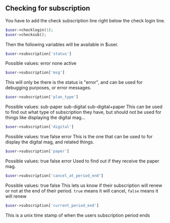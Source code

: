 ## Checking for subscription


You have to add the check subscription line right below the check login line.
```php
$user->checklogin(1);
$user->checksub();
```

Then the following variables will be available in $user.

```php
$user->subscription['status']
```
Possible values:
	error
	none
	active

```php
$user->subscription['msg']
```
This will only be there is the status is "error", and can be used for debugging purposes, or error messages.

```php
$user->subscription['plan_type']
```
Possible values:
	sub-paper
	sub-digital
	sub-digital+paper
This can be used to find out what type of subscription they have, but should not be used for things like displaying the digital mag...

```php
$user->subscription['digital']
```
Possible values:
	true
	false
	error
This is the one that can be used to for display the digital mag, and related things.

```php
$user->subscription['paper']
```
Possible values:
	true
	false
	error
Used to find out if they receive the paper mag.

```php
$user->subscription['cancel_at_period_end']
```
Possible values:
	true
	false
This lets us know if their subscription will renew or not at the end of their period. `true` means it will cancel, `false` means it will renew

```php
$user->subscription['current_period_end']
```
This is a unix time stamp of when the users subscription period ends
